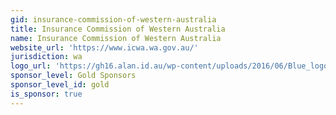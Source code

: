 ```yaml
---
gid: insurance-commission-of-western-australia
title: Insurance Commission of Western Australia
name: Insurance Commission of Western Australia
website_url: 'https://www.icwa.wa.gov.au/'
jurisdiction: wa
logo_url: 'https://gh16.alan.id.au/wp-content/uploads/2016/06/Blue_logo_final.png'
sponsor_level: Gold Sponsors
sponsor_level_id: gold
is_sponsor: true
---
```

